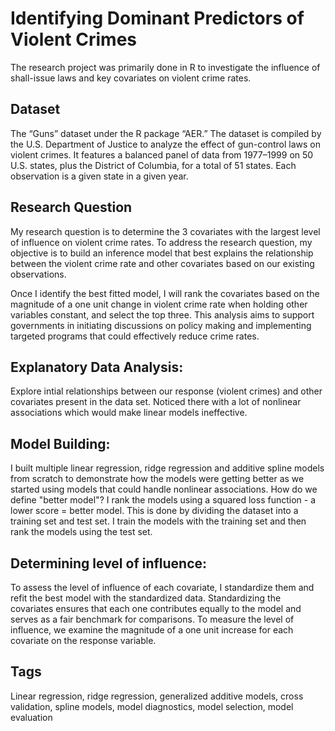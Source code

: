 # Identifying Dominant Predictors of Violent Crimes
The research project was primarily done in R to investigate the influence of shall-issue laws and key covariates on violent crime rates.

## Dataset
The “Guns” dataset under the R package “AER.” The dataset is compiled by the U.S. Department of Justice to analyze the effect of gun-control laws on violent crimes. It features a balanced panel of data from 1977–1999 on 50 U.S. states, plus the District of Columbia, 
for a total of 51 states. Each observation is a given state in a given year. 

## Research Question
My research question is to determine the 3 covariates with the largest level of influence on violent crime rates. 
To address the research question, my objective is to build an inference model that best explains the relationship between the violent 
crime rate and other covariates based on our existing observations.

Once I identify the best fitted model, I will rank the covariates based on the magnitude of a one unit change in violent crime rate when holding other variables constant, and select the top three. This analysis aims to support governments in initiating discussions on policy making and implementing targeted programs that could effectively reduce crime rates.

## Explanatory Data Analysis: 
Explore intial relationships between our response (violent crimes) and other covariates present in the data set. Noticed there with a lot of nonlinear associations which would make linear models ineffective. 

## Model Building: 
I built multiple linear regression, ridge regression and additive spline models from scratch to demonstrate how the models were getting better as we started using models that could handle nonlinear associations. How do we define "better model"? I rank the models using a squared loss function - a lower score = better model. This is done by dividing the dataset into a training set and test set. I train the models with the training set and then rank the models using the test set. 

## Determining level of influence: 
To assess the level of influence of each covariate, I standardize them and refit the best model with the standardized data. Standardizing the covariates ensures that each one contributes equally to the model and serves as a fair benchmark for comparisons. To measure the level of influence, we examine the magnitude of a one unit increase for each covariate on the response variable. 

## Tags
Linear regression, ridge regression, generalized additive models, cross validation, spline models, model diagnostics, model selection, model evaluation
